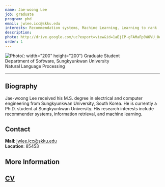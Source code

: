 ```yaml
---
name: Jae-woong Lee
job: graduate
program: phd
email: jwlee.icc@skku.edu
interests: Recommendation systems, Machine Learning, Learning to rank
description:
photo: http://drive.google.com/uc?export=view&id=1aEjIP-gFAMaFp0W6VU_Ooj_sYCDo9FKa
order: 1
---
```


![Photo](http://drive.google.com/uc?export=view&id=1aEjIP-gFAMaFp0W6VU_Ooj_sYCDo9FKa){: width="200" height="200"}
Graduate Student<br>Department of Software, Sungkyunkwan University<br>Natural Language Processing

<hr />

## Biography
Jae-woong Lee received his M.S. degree in electrical and computer engineering from Sungkyunkwan University, South Korea. He is currently a Ph.D. student at Sungkyunkwan University. His research interests include recommender systems, information retrieval, and machine learning. <!-- Write your own biography contents. -->

## Contact
**Mail**: jwlee.icc@skku.edu <!-- Write your own email address -->
<br />
**Location**: 85453 <!-- 85453 or your location address -->

## More Information
[CV](https://drive.google.com/file/d/1NTgINuN_2gTaKOwt0AqzXExN-rjm3Jxo/view?usp=sharing)
<br />
---


<!-- If you have some personal websites, then write the url here. -->
<!-- If you don't have them, then remove a line '[Persoal Website](--Fill--)' -->
